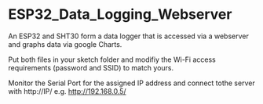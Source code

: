 # ESP32_Data_Logging_Webserver
An ESP32 and SHT30 form a data logger that is accessed via a webserver and graphs data via google Charts.

Put both files in your sketch folder and modifiy the Wi-Fi access requirements (password and SSID) to match yours.

Monitor the Serial Port for the assigned IP address and connect tothe server with http://IP/ e.g. http://192.168.0.5/


